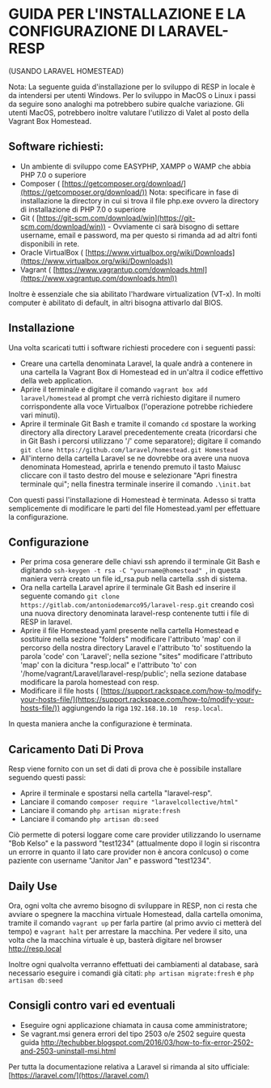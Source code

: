 ﻿# GUIDA PER L&#39;INSTALLAZIONE E LA CONFIGURAZIONE DI LARAVEL-RESP

(USANDO LARAVEL HOMESTEAD)

Nota: La seguente guida d'installazione per lo sviluppo di RESP in locale è da intendersi per utenti Windows. Per lo sviluppo in MacOS o Linux i passi da seguire sono analoghi ma potrebbero subire qualche variazione. Gli utenti MacOS, potrebbero inoltre valutare l'utilizzo di Valet al posto della Vagrant Box Homestead.


## Software richiesti:

- Un ambiente di sviluppo come EASYPHP, XAMPP o WAMP che abbia PHP 7.0 o superiore
- Composer ( [https://getcomposer.org/download/](https://getcomposer.org/download/)) Nota: specificare in fase di installazione la directory in cui si trova il file php.exe ovvero la directory di installazione di PHP 7.0 o superiore
- Git ( [https://git-scm.com/download/win](https://git-scm.com/download/win)) - Ovviamente ci sarà bisogno di settare username, email e password, ma per questo si rimanda ad ad altri fonti disponibili in rete.
- Oracle VirtualBox ( [https://www.virtualbox.org/wiki/Downloads](https://www.virtualbox.org/wiki/Downloads))
- Vagrant ( [https://www.vagrantup.com/downloads.html](https://www.vagrantup.com/downloads.html))

Inoltre è essenziale che sia abilitato l'hardware virtualization (VT-x). In molti computer è abilitato di default, in altri bisogna attivarlo dal BIOS.

## Installazione
Una volta scaricati tutti i software richiesti procedere con i seguenti passi:

- Creare una cartella denominata Laravel, la quale andrà a contenere in una cartella la Vagrant Box di Homestead ed in un&#39;altra il codice effettivo della web application.
- Aprire il terminale e digitare il comando ```vagrant box add laravel/homestead``` al prompt che verrà richiesto digitare il numero corrispondente alla voce Virtualbox (l&#39;operazione potrebbe richiedere vari minuti).
- Aprire il terminale Git Bash e tramite il comando ```cd``` spostare la working directory alla directory Laravel precedentemente creata (ricordarsi che in Git Bash i percorsi utilizzano &#39;/&#39; come separatore);  digitare il comando ```git clone https://github.com/laravel/homestead.git Homestead```
- All&#39;interno della cartella Laravel se ne dovrebbe ora avere una nuova denominata Homestead, aprirla e tenendo premuto il tasto Maiusc cliccare con il tasto destro del mouse e selezionare &quot;Apri finestra terminale qui&quot;; nella finestra terminale inserire il comando ```.\init.bat```

Con questi passi l&#39;installazione di Homestead è terminata. Adesso si tratta semplicemente di modificare le parti del file Homestead.yaml per effettuare la configurazione.

## Configurazione
- Per prima cosa generare delle chiavi ssh aprendo il terminale Git Bash e digitando ```ssh-keygen -t rsa -C "yourname@homestead" ```, in questa maniera verrà creato un file id\_rsa.pub nella cartella .ssh di sistema.
- Ora nella cartella Laravel aprire il terminale Git Bash ed inserire il seguente comando ```git clone https://gitlab.com/antoniodemarco95/laravel-resp.git``` creando così una nuova directory denominata laravel-resp contenente tutti i file di RESP in laravel.
- Aprire il file Homestead.yaml presente nella cartella Homestead e sostituire nella sezione &quot;folders&quot; modificare l&#39;attributo 'map' con il percorso della nostra directory Laravel e l'attributo 'to' sostituendo la parola 'code' con 'Laravel'; nella sezione &quot;sites&quot; modificare  l&#39;attributo 'map' con la dicitura &quot;resp.local&quot; e l'attributo 'to' con '/home/vagrant/Laravel/laravel-resp/public'; nella sezione database modificare la parola homestead con resp.
- Modificare il file hosts ( [https://support.rackspace.com/how-to/modify-your-hosts-file/](https://support.rackspace.com/how-to/modify-your-hosts-file/)) aggiungendo la riga ```192.168.10.10  resp.local```.

In questa maniera anche la configurazione è terminata.

## Caricamento Dati Di Prova
Resp viene fornito con un set di dati di prova che è possibile installare seguendo questi passi:
- Aprire il terminale e spostarsi nella cartella "laravel-resp".
- Lanciare il comando ```composer require "laravelcollective/html" ```
- Lanciare il comando ```php artisan migrate:fresh```
- Lanciare il comando ```php artisan db:seed```

Ciò permette di potersi loggare come care provider utilizzando lo username "Bob Kelso" e la password "test1234" (attualmente dopo il login si riscontra un errorre in quanto il lato care provider non è ancora conlcuso) o come paziente con username "Janitor Jan" e password "test1234".

## Daily Use
Ora, ogni volta che avremo bisogno di sviluppare in RESP, non ci resta che avviare o spegnere la macchina virtuale Homestead, dalla cartella omonima, tramite il comando ```vagrant up``` per farla partire (al primo avvio ci metterà del tempo) e ```vagrant halt``` per arrestare la macchina. Per vedere il sito, una volta che la macchina virtuale è up, basterà digitare nel browser http://resp.local

Inoltre ogni qualvolta verranno effettuati dei cambiamenti al database, sarà necessario eseguire i comandi già citati:
```php artisan migrate:fresh``` e ```php artisan db:seed``` 

## Consigli contro vari ed eventuali
- Eseguire ogni applicazione chiamata in causa come amministratore;
- Se vagrant.msi genera errori del tipo 2503 o/e 2502 seguire questa guida http://techubber.blogspot.com/2016/03/how-to-fix-error-2502-and-2503-uninstall-msi.html


Per tutta la documentazione relativa a Laravel si rimanda al sito ufficiale: [https://laravel.com/](https://laravel.com/)
